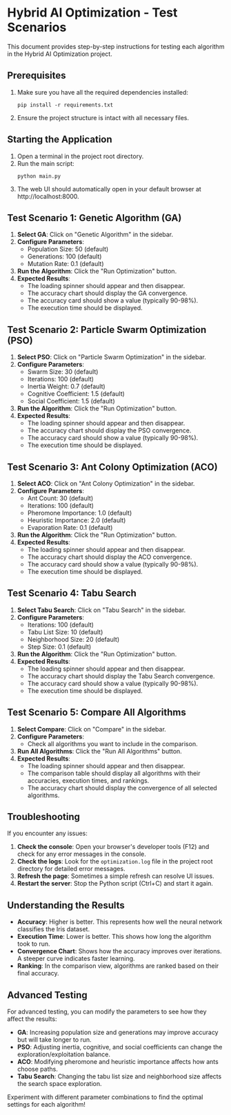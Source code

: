 # Hybrid AI Optimization - Test Scenarios

This document provides step-by-step instructions for testing each algorithm in the Hybrid AI Optimization project.

## Prerequisites

1. Make sure you have all the required dependencies installed:
   ```
   pip install -r requirements.txt
   ```

2. Ensure the project structure is intact with all necessary files.

## Starting the Application

1. Open a terminal in the project root directory.
2. Run the main script:
   ```
   python main.py
   ```
3. The web UI should automatically open in your default browser at http://localhost:8000.

## Test Scenario 1: Genetic Algorithm (GA)

1. **Select GA**: Click on "Genetic Algorithm" in the sidebar.
2. **Configure Parameters**:
   - Population Size: 50 (default)
   - Generations: 100 (default)
   - Mutation Rate: 0.1 (default)
3. **Run the Algorithm**: Click the "Run Optimization" button.
4. **Expected Results**:
   - The loading spinner should appear and then disappear.
   - The accuracy chart should display the GA convergence.
   - The accuracy card should show a value (typically 90-98%).
   - The execution time should be displayed.

## Test Scenario 2: Particle Swarm Optimization (PSO)

1. **Select PSO**: Click on "Particle Swarm Optimization" in the sidebar.
2. **Configure Parameters**:
   - Swarm Size: 30 (default)
   - Iterations: 100 (default)
   - Inertia Weight: 0.7 (default)
   - Cognitive Coefficient: 1.5 (default)
   - Social Coefficient: 1.5 (default)
3. **Run the Algorithm**: Click the "Run Optimization" button.
4. **Expected Results**:
   - The loading spinner should appear and then disappear.
   - The accuracy chart should display the PSO convergence.
   - The accuracy card should show a value (typically 90-98%).
   - The execution time should be displayed.

## Test Scenario 3: Ant Colony Optimization (ACO)

1. **Select ACO**: Click on "Ant Colony Optimization" in the sidebar.
2. **Configure Parameters**:
   - Ant Count: 30 (default)
   - Iterations: 100 (default)
   - Pheromone Importance: 1.0 (default)
   - Heuristic Importance: 2.0 (default)
   - Evaporation Rate: 0.1 (default)
3. **Run the Algorithm**: Click the "Run Optimization" button.
4. **Expected Results**:
   - The loading spinner should appear and then disappear.
   - The accuracy chart should display the ACO convergence.
   - The accuracy card should show a value (typically 90-98%).
   - The execution time should be displayed.

## Test Scenario 4: Tabu Search

1. **Select Tabu Search**: Click on "Tabu Search" in the sidebar.
2. **Configure Parameters**:
   - Iterations: 100 (default)
   - Tabu List Size: 10 (default)
   - Neighborhood Size: 20 (default)
   - Step Size: 0.1 (default)
3. **Run the Algorithm**: Click the "Run Optimization" button.
4. **Expected Results**:
   - The loading spinner should appear and then disappear.
   - The accuracy chart should display the Tabu Search convergence.
   - The accuracy card should show a value (typically 90-98%).
   - The execution time should be displayed.

## Test Scenario 5: Compare All Algorithms

1. **Select Compare**: Click on "Compare" in the sidebar.
2. **Configure Parameters**:
   - Check all algorithms you want to include in the comparison.
3. **Run All Algorithms**: Click the "Run All Algorithms" button.
4. **Expected Results**:
   - The loading spinner should appear and then disappear.
   - The comparison table should display all algorithms with their accuracies, execution times, and rankings.
   - The accuracy chart should display the convergence of all selected algorithms.

## Troubleshooting

If you encounter any issues:

1. **Check the console**: Open your browser's developer tools (F12) and check for any error messages in the console.
2. **Check the logs**: Look for the `optimization.log` file in the project root directory for detailed error messages.
3. **Refresh the page**: Sometimes a simple refresh can resolve UI issues.
4. **Restart the server**: Stop the Python script (Ctrl+C) and start it again.

## Understanding the Results

- **Accuracy**: Higher is better. This represents how well the neural network classifies the Iris dataset.
- **Execution Time**: Lower is better. This shows how long the algorithm took to run.
- **Convergence Chart**: Shows how the accuracy improves over iterations. A steeper curve indicates faster learning.
- **Ranking**: In the comparison view, algorithms are ranked based on their final accuracy.

## Advanced Testing

For advanced testing, you can modify the parameters to see how they affect the results:

- **GA**: Increasing population size and generations may improve accuracy but will take longer to run.
- **PSO**: Adjusting inertia, cognitive, and social coefficients can change the exploration/exploitation balance.
- **ACO**: Modifying pheromone and heuristic importance affects how ants choose paths.
- **Tabu Search**: Changing the tabu list size and neighborhood size affects the search space exploration.

Experiment with different parameter combinations to find the optimal settings for each algorithm!
